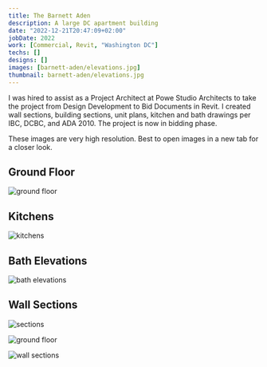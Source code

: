 ```yaml
---
title: The Barnett Aden
description: A large DC apartment building
date: "2022-12-21T20:47:09+02:00"
jobDate: 2022
work: [Commercial, Revit, "Washington DC"]
techs: []
designs: []
images: [barnett-aden/elevations.jpg]
thumbnail: barnett-aden/elevations.jpg
---
```


I was hired to assist as a Project Architect at Powe Studio
Architects to take the project from Design Development to Bid Documents in Revit. I created wall
sections, building sections, unit plans, kitchen and bath drawings per IBC, DCBC, and ADA 2010. The project is now in bidding phase.

These images are very high resolution. Best to open images in a new tab for a closer look.

## Ground Floor

<div class="zoom">

![ground floor](ground-floor.jpg)

</div>

## Kitchens

<div class="zoom">

![kitchens](kitchens.jpg)

</div>

## Bath Elevations

<div class="zoom">

![bath elevations](bath-elevations.jpg)

</div>

## Wall Sections

<div class="zoom">

![sections](section-17.jpg)

</div>

<div class="zoom">

![ground floor](wall-sections.jpg)

</div>

<div class="zoom">

![wall sections](wall-section-22.jpg)

</div>
